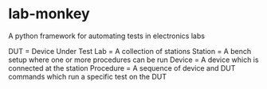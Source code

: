 # lab-monkey
A python framework for automating tests in electronics labs

DUT = Device Under Test
Lab = A collection of stations
Station = A bench setup where one or more procedures can be run
Device = A device which is connected at the station
Procedure = A sequence of device and DUT commands which run a specific test on the DUT